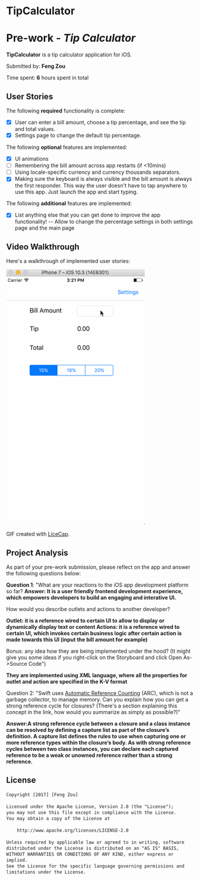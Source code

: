 # TipCalculator
# Pre-work - *Tip Calculator*

**TipCalculator** is a tip calculator application for iOS.

Submitted by: **Feng Zou**

Time spent: **6** hours spent in total

## User Stories

The following **required** functionality is complete:

* [x] User can enter a bill amount, choose a tip percentage, and see the tip and total values.
* [x] Settings page to change the default tip percentage.

The following **optional** features are implemented:
* [x] UI animations
* [ ] Remembering the bill amount across app restarts (if <10mins)
* [ ] Using locale-specific currency and currency thousands separators.
* [x] Making sure the keyboard is always visible and the bill amount is always the first responder. This way the user doesn't have to tap anywhere to use this app. Just launch the app and start typing.

The following **additional** features are implemented:

- [x] List anything else that you can get done to improve the app functionality!
-- Allow to change the percentage settings in both settings page and the main page

## Video Walkthrough 

Here's a walkthrough of implemented user stories:

<img src='https://github.com/zoufengboy/TipCalculator/blob/master/TipCalculator_Demo.gif' title='Video Walkthrough' width='' alt='Video Walkthrough' />

GIF created with [LiceCap](http://www.cockos.com/licecap/).

## Project Analysis

As part of your pre-work submission, please reflect on the app and answer the following questions below:

**Question 1**: "What are your reactions to the iOS app development platform so far? 
**Answer: It is a user friendly frontend development experience, which empowers developers to build an engaging and interative UI.**

How would you describe outlets and actions to another developer? 

**Outlet: it is a reference wired to certain UI to allow to display or dynamically display text or content
Actions: it is a reference wired to certain UI, which invokes certain business logic after certain action is made towards this UI (input the bill amount for example)**

Bonus: any idea how they are being implemented under the hood? (It might give you some ideas if you right-click on the Storyboard and click Open As->Source Code")

**They are implemented using XML language, where all the properties for outlet and action are specified in the K-V format**

Question 2: "Swift uses [Automatic Reference Counting](https://developer.apple.com/library/content/documentation/Swift/Conceptual/Swift_Programming_Language/AutomaticReferenceCounting.html#//apple_ref/doc/uid/TP40014097-CH20-ID49) (ARC), which is not a garbage collector, to manage memory. Can you explain how you can get a strong reference cycle for closures? (There's a section explaining this concept in the link, how would you summarize as simply as possible?)"

**Answer:A strong reference cycle between a closure and a class instance can be resolved by defining a capture list as part of the closure’s definition. A capture list defines the rules to use when capturing one or more reference types within the closure’s body. As with strong reference cycles between two class instances, you can declare each captured reference to be a weak or unowned reference rather than a strong reference.**


## License

    Copyright [2017] [Feng Zou]

    Licensed under the Apache License, Version 2.0 (the "License");
    you may not use this file except in compliance with the License.
    You may obtain a copy of the License at

        http://www.apache.org/licenses/LICENSE-2.0

    Unless required by applicable law or agreed to in writing, software
    distributed under the License is distributed on an "AS IS" BASIS,
    WITHOUT WARRANTIES OR CONDITIONS OF ANY KIND, either express or implied.
    See the License for the specific language governing permissions and
    limitations under the License.
